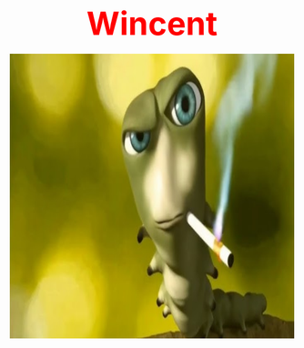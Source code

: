 <div align="center">
  <h1>
    <a href="#" style="text-decoration: none;">
      <span style="display: inline-block; font-size: 2em; color: red; animation: blink 1s infinite;">Wincent</span>
    </a>
  </h1>
  
  <img src="image.jpg" alt="Profile Photo" width="500px" height="500">
</div>

